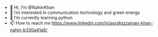 - 👋 Hi, I’m @NahinKhan
- 👀 I’m interested in communication technology and green energy
- 🌱 I’m currently learning python
- 📫 How to reach me https://www.linkedin.com/in/asrafuzzaman-khan-nahin-b330a41a6/

<!---
NahinKhan113/NahinKhan113 is a ✨ special ✨ repository because its `README.md` (this file) appears on your GitHub profile.
You can click the Preview link to take a look at your changes.
--->
